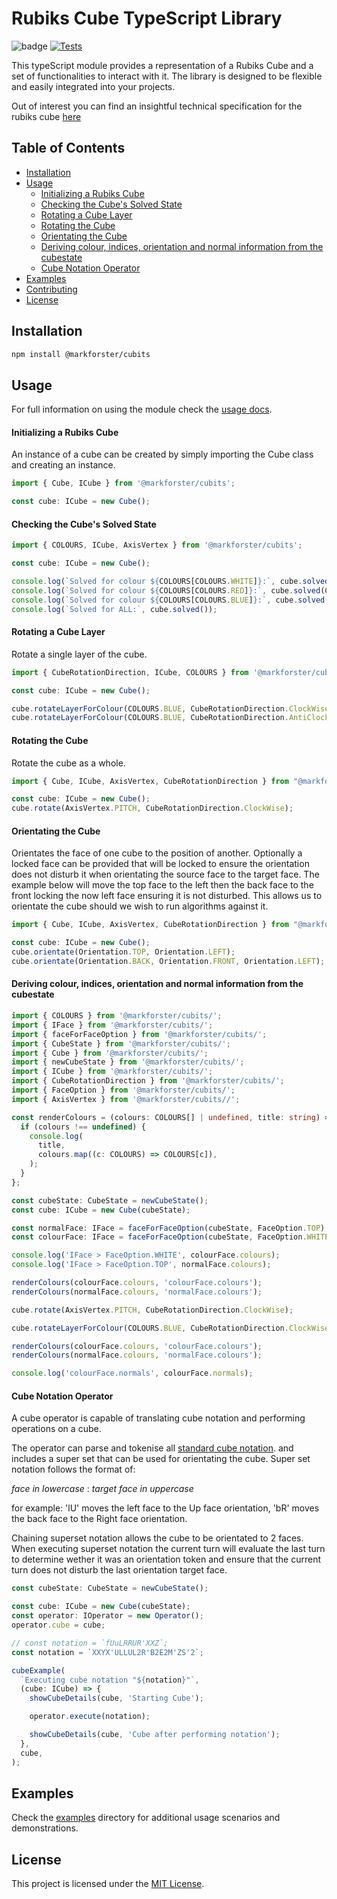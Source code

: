 # Rubiks Cube TypeScript Library

![badge](https://img.shields.io/endpoint?url=https://gist.githubusercontent.com/markforster/c101d6d2eb46daca41a0d4139367c468/raw/test.json)
 [![Tests](https://github.com/markforster/cubits/actions/workflows/tests.yml/badge.svg)](https://github.com/markforster/cubits/actions/workflows/tests.yml)

This typeScript module provides a representation of a Rubiks Cube and a set of functionalities to interact with it. The library is designed to be flexible and easily integrated into your projects. 

Out of interest you can find an insightful technical specification for the rubiks cube [here](https://homes.luddy.indiana.edu/stsher/files/Rubiks_Cube.pdf)

## Table of Contents

- [Installation](#installation)
- [Usage](#usage)
  - [Initializing a Rubiks Cube](#initializing-a-rubiks-cube)
  - [Checking the Cube's Solved State](#checking-the-cubes-solved-state)
  - [Rotating a Cube Layer](#rotating-a-cube-layer)
  - [Rotating the Cube](#rotating-the-cube)
  - [Orientating the Cube](#orientating-the-cube)  
  - [Deriving colour, indices, orientation and normal information from the cubestate](#deriving-colour-indices-orientation-and-normal-information-from-the-cubestate)
  - [Cube Notation Operator](#cube-notation-operator)
- [Examples](#examples)
- [Contributing](#contributing)
- [License](#license)

## Installation

```bash
npm install @markforster/cubits
```

## Usage

For full information on using the module check the [usage docs](./docs/USAGE.md).

#### Initializing a Rubiks Cube

An instance of a cube can be created by simply importing the Cube class and creating an instance.

```typescript
import { Cube, ICube } from '@markforster/cubits';

const cube: ICube = new Cube();
```

#### Checking the Cube's Solved State

```typescript
import { COLOURS, ICube, AxisVertex } from '@markforster/cubits';

const cube: ICube = new Cube();

console.log(`Solved for colour ${COLOURS[COLOURS.WHITE]}:`, cube.solved(COLOURS.WHITE));
console.log(`Solved for colour ${COLOURS[COLOURS.RED]}:`, cube.solved(COLOURS.RED));
console.log(`Solved for colour ${COLOURS[COLOURS.BLUE]}:`, cube.solved(COLOURS.BLUE));
console.log(`Solved for ALL:`, cube.solved());
```

#### Rotating a Cube Layer

Rotate a single layer of the cube.

```typescript
import { CubeRotationDirection, ICube, COLOURS } from '@markforster/cubits';

const cube: ICube = new Cube();

cube.rotateLayerForColour(COLOURS.BLUE, CubeRotationDirection.ClockWise);
cube.rotateLayerForColour(COLOURS.BLUE, CubeRotationDirection.AntiClockWise);
```

#### Rotating the Cube

Rotate the cube as a whole.

```typescript
import { Cube, ICube, AxisVertex, CubeRotationDirection } from "@markforster/cubits"

const cube: ICube = new Cube();
cube.rotate(AxisVertex.PITCH, CubeRotationDirection.ClockWise);
```

#### Orientating the Cube

Orientates the face of one cube to the position of another. Optionally a locked face can be provided that will be locked to ensure the orientation does not disturb it when orientating the source face to the target face. The example below will move the top face to the left then the back face to the front locking the now left face ensuring it is not disturbed. This allows us to orientate the cube should we wish to run algorithms against it.


```typescript
import { Cube, ICube, AxisVertex, CubeRotationDirection } from "@markforster/cubits"

const cube: ICube = new Cube();
cube.orientate(Orientation.TOP, Orientation.LEFT);
cube.orientate(Orientation.BACK, Orientation.FRONT, Orientation.LEFT);
```

#### Deriving colour, indices, orientation and normal information from the cubestate

```typescript
import { COLOURS } from '@markforster/cubits/';
import { IFace } from '@markforster/cubits/';
import { faceForFaceOption } from '@markforster/cubits/';
import { CubeState } from '@markforster/cubits/';
import { Cube } from '@markforster/cubits/';
import { newCubeState } from '@markforster/cubits/';
import { ICube } from '@markforster/cubits/';
import { CubeRotationDirection } from '@markforster/cubits/';
import { FaceOption } from '@markforster/cubits/';
import { AxisVertex } from '@markforster/cubits//';

const renderColours = (colours: COLOURS[] | undefined, title: string) => {
  if (colours !== undefined) {
    console.log(
      title,
      colours.map((c: COLOURS) => COLOURS[c]),
    );
  }
};

const cubeState: CubeState = newCubeState();
const cube: ICube = new Cube(cubeState);

const normalFace: IFace = faceForFaceOption(cubeState, FaceOption.TOP);
const colourFace: IFace = faceForFaceOption(cubeState, FaceOption.WHITE);

console.log('IFace > FaceOption.WHITE', colourFace.colours);
console.log('IFace > FaceOption.TOP', normalFace.colours);

renderColours(colourFace.colours, 'colourFace.colours');
renderColours(normalFace.colours, 'normalFace.colours');

cube.rotate(AxisVertex.PITCH, CubeRotationDirection.ClockWise);

cube.rotateLayerForColour(COLOURS.BLUE, CubeRotationDirection.ClockWise);

renderColours(colourFace.colours, 'colourFace.colours');
renderColours(normalFace.colours, 'normalFace.colours');

console.log('colourFace.normals', colourFace.normals);
```

#### Cube Notation Operator
A cube operator is capable of translating cube notation and performing operations on a cube.

The operator can parse and tokenise all [standard cube notation](https://ruwix.com/the-rubiks-cube/notation/). and includes a super set that can be used for orientating the cube. Super set notation follows the format of: 

*face in lowercase* : *target face in uppercase*

for example: 'lU' moves the left face to the Up face orientation, 'bR' moves the back face to the Right face orientation. 

Chaining superset notation allows the cube to be orientated to 2 faces. When executing superset notation the current turn will evaluate the last turn to determine wether it was an orientation token and ensure that the current turn does not disturb the last orientation target face.

``` typescript
const cubeState: CubeState = newCubeState();

const cube: ICube = new Cube(cubeState);
const operator: IOperator = new Operator();
operator.cube = cube;

// const notation = `fUuLRRUR'XXZ`;
const notation = `XXYX'ULLUL2R'B2E2M'ZS'2`;

cubeExample(
  `Executing cube notation "${notation}"`,
  (cube: ICube) => {
    showCubeDetails(cube, 'Starting Cube');

    operator.execute(notation);

    showCubeDetails(cube, 'Cube after performing notation');
  },
  cube,
);
```
## Examples

Check the [examples](./examples) directory for additional usage scenarios and demonstrations.

## License

This project is licensed under the [MIT License](LICENSE).
